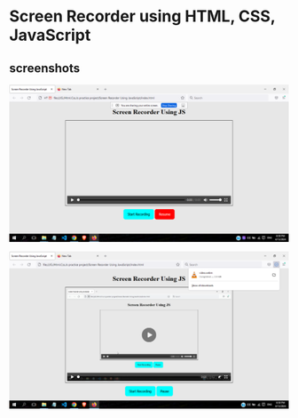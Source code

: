 # Screen Recorder using HTML, CSS, JavaScript

## screenshots

![Screen Recorder](screenshot-1.png)

![Screen Recorder](screenshot-2.png)